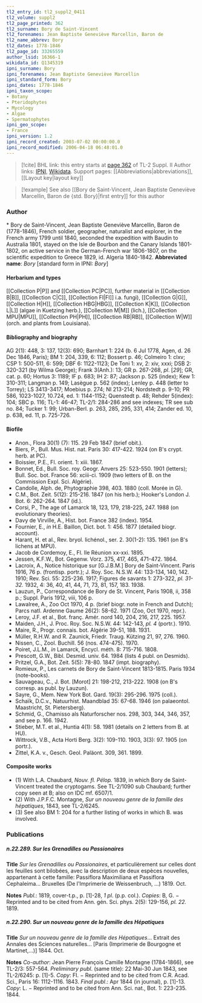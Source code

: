 ```yaml
---
tl2_entry_id: tl2_suppl2_0411
tl2_volume: suppl2
tl2_page_printed: 362
tl2_surname: Bory de Saint-Vincent
tl2_forenames: Jean Baptiste Geneviève Marcellin, Baron de
tl2_name_abbrev: Bory
tl2_dates: 1778-1846
tl2_page_id: 33265559
author_lsid: 16366-1
wikidata_id: Q1345319
ipni_surname: Bory
ipni_forenames: Jean Baptiste Geneviève Marcellin
ipni_standard_form: Bory
ipni_dates: 1778-1846
ipni_taxon_scope: 
- Botany
- Pteridophytes
- Mycology
- Algae
- Spermatophytes
ipni_geo_scope: 
- France
ipni_version: 1.2
ipni_record_created: 2003-07-02 00:00:00.0
ipni_record_modified: 2006-04-18 06:48:01.0
---
```


> [!cite] BHL link: this entry starts at [page 362](https://www.biodiversitylibrary.org/page/33265559) of TL-2 Suppl. II
> Author links: [IPNI](https://www.ipni.org/a/16366-1), [Wikidata](https://www.wikidata.org/wiki/Q1345319). Support pages: [[Abbreviations|abbreviations]], [[Layout key|layout key]]

> [!example] See also [[Bory de Saint-Vincent, Jean Baptiste Geneviève Marcellin, Baron de {std. Bory}|first entry]] for this author

### Author

\* Bory de Saint-Vincent, Jean Baptiste Geneviève Marcellin, Baron de (1778-1846), French soldier, geographer, naturalist and explorer, in the French army 1799 until 1840, seconded the expedition with Baudin to Australia 1801, stayed on the Isle de Bourbon and the Canary Islands 1801-1802, on active service in the German-French war 1806-1807, on the scientific expedition to Greece 1829, id. Algeria 1840-1842. 
**Abbreviated name**: *Bory* \[standard form in IPNI: *Bory*\]

#### Herbarium and types

[[Collection P|P]] and [[Collection PC|PC]], further material in [[Collection B|B]], [[Collection C|C]], [[Collection FI|FI]] i.a. fungi), [[Collection G|G]], [[Collection H|H]], [[Collection HBG|HBG]], [[Collection K|K]], [[Collection L|L]] (algae in Kuetzing herb.), [[Collection M|M]] (lich.), [[Collection MPU|MPU]], [[Collection PH|PH]], [[Collection RB|RB]], [[Collection W|W]] (orch. and plants from Louisiana).

#### Bibliography and biography

AG 2(1): 448, 3: 137, 12(3): 690; Barnhart 1: 224 (b. 6 Jul 1778, Agen, d. 26 Dec 1846, Paris); BM 1: 204, 339, 6: 112; Bossert p. 46; Colmeiro 1: clxv; CSP 1: 500-511, 6: 599; DBF 6: 1122-1123; De Toni 1: xv, 2: xiv, xxxi; DSB 2: 320-321 (by Wilma George); Frank 3(Anh.): 13; GR p. 267-268, *pl*. \[*29*\]; GR, cat. p. 60; Hortus 3: 1189; IF p. 683; IH 2: 87; Jackson p. 525 (index); Kew 1: 310-311; Langman p. 149; Lasègue p. 562 (index); Lenley p. 448 (letter to Torrey); LS 3413-3417; Moebius p. 274; NI 213-214; Nordstedt p. 9-10; PR 586, 1023-1027, 10.724, ed. 1: 1144-1152; Quenstedt p. 48; Rehder 5(index): 104; SBC p. 116; TL-1: 46-47; TL-2/1: 284-286 and see indexes; TR see sub no. 84; Tucker 1: 99; Urban-Berl. p. 263, 285, 295, 331, 414; Zander ed. 10, p. 638, ed. 11, p. 725-726.

#### Biofile

- Anon., Flora 30(1) (7): 115. 29 Feb 1847 (brief obit.).
- Biers, P., Bull. Mus. Hist. nat. Paris 30: 417-422. 1924 (on B's crypt. herb. at PC).
- Boissier, P.E., Fl. orient. 1: xiii. 1867.
- Bonnet, Ed., Bull. Soc. roy. Geogr. Anvers 25: 523-550. 1901 (letters); Bull. Soc. bot. France 56: xciii-ci. 1909 (two letters of B. on the Commission Expl. Sci. Algérie).
- Candolle, Alph. de, Phytographie 398, 403. 1880 (coll. Morée in G).
- C.M., Bot. Zeit. 5(12): 215-216. 1847 (on his herb.); Hooker's London J. Bot. 6: 262-264. 1847 (id.).
- Corsi, P., The age of Lamarck 18, 123, 179, 218-225, 247. 1988 (on evolutionary theories).
- Davy de Virville, A., Hist. bot. France 382 (index). 1954.
- Fournier, E., *in* H.E. Baillon, Dict. bot. 1: 456. 1877 (detailed biogr. account).
- Harant, H. et al., Rev. bryol. lichénol., ser. 2. 30(1-2): 135. 1961 (on B's lichens at MPU).
- Jacob de Cordemoy, E., Fl. Ile Réunion xx-xxi. 1895.
- Jessen, K.F.W., Bot. Gegenw. Vorz. 375, 417, 465, 471-472. 1864.
- Lacroix, A., Notice historique sur \[G.J.B.M.\] Bory de Saint-Vincent. Paris 1916, 76 p. (frontisp. portr.); J. Roy. Soc. N.S.W. 44: 133-134, 140, 142. 1910; Rev. Sci. 55: 225-236. 1917; Figures de savants 1: 273-322, *pl. 31-32.* 1932, 4: 36, 40, 41, 44, 71, 73, 81, 157, 183. 1938.
- Lauzun, P., Correspondance de Bory de St. Vincent, Paris 1908, ii, 358 p.; Suppl. Paris 1912, viii, 106 p.
- Lawalree, A., Zoo Oct 1970, 4 p. (brief biogr. note in French and Dutch); Parcs natl. Ardenne Gaume 26(2): 58-62. 1971 (Zoo, Oct 1970, repr.).
- Leroy, J.F. et al., Bot. franç. Amér. nord 140, 204, 216, 217, 225. 1957.
- Maiden, J.H., J. Proc. Roy. Soc. N.S.W. 44: 142-143, *pl. 4* (portr.). 1910.
- Maire, R., Progr. connais. bot. Algérie 39-51, 188. 1931.
- Müller, R.H.W. and R. Zaunick, Friedr. Traug. Kützing 21, 97, 276. 1960.
- Nissen, C., Zool. Buchill. 56 (nos. 474-475). 1970.
- Poiret, J.L.M., *in* Lamarck, Encycl. méth. 8: 715-716. 1808.
- Prescott, G.W., Bibl. Desmid. univ. 64. 1984 (lists 4 publ. on Desmids).
- Pritzel, G.A., Bot. Zeit. 5(5): 78-80. 1847 (impt. biography).
- Romieux, P., Les carnets de Bory de Saint-Vincent 1813-1815. Paris 1934 (note-books).
- Sauvageau, C., J. Bot. \[Morot\] 21: 198-212, 213-222. 1908 (on B's corresp. as publ. by Lauzun).
- Sayre, G., Mem. New York Bot. Gard. 19(3): 295-296. 1975 (coll.).
- Schaïk, D.C.v., Natuurhist. Maandblad 35: 67-68. 1946 (on palaeontol. Maastricht, St. Pietersberg).
- Schmid, G., Chamisso als Naturforscher nos. 298, 303, 344, 346, 357, and see p. 166. 1942.
- Stieber, M.T. et al., Huntia 4(1): 58. 1981 (details on 2 letters from B. at HU).
- Wittrock, V.B., Acta Horti Berg. 3(2): 109-110. 1903, 3(3): 97. 1905 (on portr.).
- Zittel, K.A. v., Gesch. Geol. Paläont. 309, 361. 1899.

#### Composite works

- (1) With L.A. Chaubard, *Nouv. fl. Pélop.* 1839, in which Bory de Saint-Vincent treated the cryptogams. See TL-2/1090 sub Chaubard; further copy seen at B; also on IDC mf. 6507/1.
- (2) With J.P.F.C. Montagne, *Sur un nouveau genre de la famille des hépatiques*, 1843, see TL-2/6245.
- (3) See also BM 1: 204 for a further listing of works in which B. was involved.

### Publications

##### n.22.289. Sur les Grenadilles ou Passionaires

**Title**
*Sur les Grenadilles ou Passionaires*, et particulièrement sur celles dont les feuilles sont bilobées, avec la description de deux espèces nouvelles, appartenant à cette famille: Passiflora Maximiliana et Passiflora Cephaleima... Bruxelles (De l'Imprimerie de Weissenbruch, ...) 1819. Oct.

**Notes**
*Publ*.: 1819, cover-t.p., p. \[1\]-28, *1 pl*. (p.p. col.). *Copies*: B, G. − Reprinted and to be cited from Ann. gén. Sci. phys. 2(5): 129-156, *pl. 22.* 1819.

##### n.22.290. Sur un nouveau genre de la famille des Hépatiques

**Title**
*Sur un nouveau genre de la famille des Hépatiques*... Extrait des Annales des Sciences naturelles... \[Paris (Imprimerie de Bourgogne et Martinet,...)\] 1844. Oct.

**Notes**
*Co-author*: Jean Pierre François Camille Montagne (1784-1866), see TL-2/3: 557-564.
*Preliminary publ*. (same title): 22 Mai-30 Jun 1843, see TL-2/6245: p. \[1\]-5. *Copy*: FI. − Reprinted and to be cited from C.R. Acad. Sci., Paris 16: 1112-1116. 1843.
*Final publ*.: Apr 1844 (in journal), p. \[1\]-13. *Copy*: L. − Reprinted and to be cited from Ann. Sci. nat., Bot. 1: 223-235. 1844.

